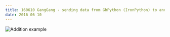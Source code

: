 ```yaml
---
title: 160610 GangGang - sending data from GhPython (IronPython) to another computer's normal Python over Sockets
date: 2016 06 10
---
```

![Addition example](https://github.com/provolot/glug.dantaeyoung.com/raw/master/MEDIA/160610_example_addition.gif)
